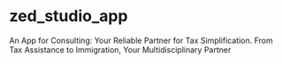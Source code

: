 # zed_studio_app

An App for Consulting: Your Reliable Partner for Tax Simplification. From Tax Assistance to Immigration, Your Multidisciplinary Partner
